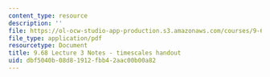 ```yaml
---
content_type: resource
description: ''
file: https://ol-ocw-studio-app-production.s3.amazonaws.com/courses/9-68-affect-neurobiological-psychological-and-sociocultural-counterparts-of-feelings-spring-2013/dbf5040b08d81912fbb42aac00b00a82_MIT9_68S13_Tmscls_L3.pdf
file_type: application/pdf
resourcetype: Document
title: 9.68 Lecture 3 Notes - timescales handout
uid: dbf5040b-08d8-1912-fbb4-2aac00b00a82
---
```

